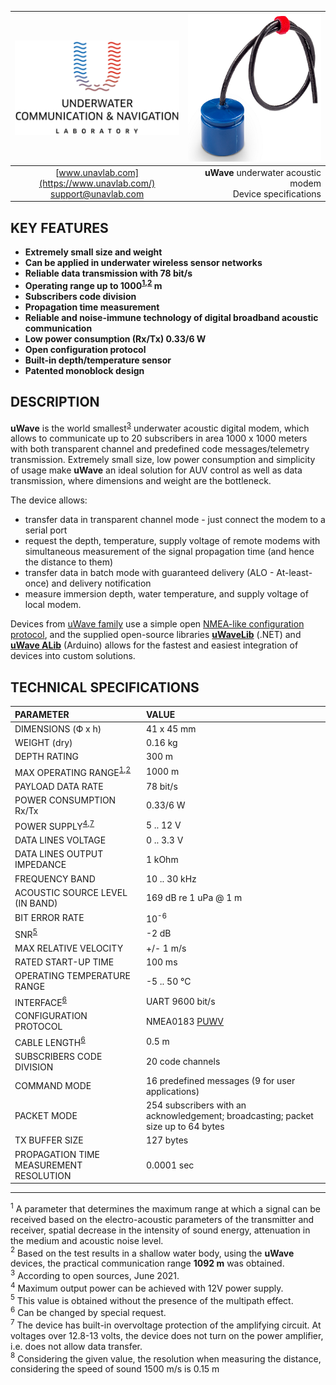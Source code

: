 <div style="page-break-after: always;"></div>

| ![logo](/documentation/sm_logo.png) | ![logo](/documentation/RT_1_332820_1.png) |
| :---: | ---: |
| [www.unavlab.com](https://www.unavlab.com/) <br/> [support@unavlab.com](mailto:support@unavlab.com) | **uWave** underwater acoustic modem <br/> Device specifications |

## KEY FEATURES

* **Extremely small size and weight**
* **Can be applied in underwater wireless sensor networks**
* **Reliable data transmission with 78 bit/s**
* **Operating range up to 1000<sup>[1](#footnote1),[2](#footnote2)</sup> m**
* **Subscribers code division**
* **Propagation time measurement**
* **Reliable and noise-immune technology of digital broadband acoustic communication**
* **Low power consumption (Rx/Tx) 0.33/6 W**
* **Open configuration protocol**
* **Built-in depth/temperature sensor**
* **Patented monoblock design**

## DESCRIPTION

**uWave** is the world smallest<sup>[3](#footnote3)</sup> underwater acoustic digital modem, which allows to communicate 
up to 20 subscribers in area 1000 x 1000 meters with both transparent channel and predefined code messages/telemetry transmission.
Extremely small size, low power consumption and simplicity of usage make **uWave** an ideal solution for AUV control as well as data 
transmission, where dimensions and weight are the bottleneck.

The device allows:
* transfer data in transparent channel mode - just connect the modem to a serial port
* request the depth, temperature, supply voltage of remote modems with simultaneous measurement of the signal propagation time (and hence the distance to them)
* transfer data in batch mode with guaranteed delivery (ALO - At-least-once) and delivery notification
* measure immersion depth, water temperature, and supply voltage of local modem.

Devices from [uWave family](uWAVE_Family_en.md) use a simple open [NMEA-like configuration protocol](uWAVE_Protocol_Specification_en.md), and the supplied open-source libraries [**uWaveLib**](https://github.com/ucnl/uWAVELib) (.NET) and [**uWave ALib**](https://github.com/ucnl/uWAVE_ALib) (Arduino) allows for the fastest and easiest integration of devices into custom solutions.

<div style="page-break-after: always;"></div>

## TECHNICAL SPECIFICATIONS

| PARAMETER                               | VALUE |
| :--- | :--- |
| DIMENSIONS (Ф х h)                      | 41 x 45 mm |
| WEIGHT (dry)                            | 0.16 kg |
| DEPTH RATING                            | 300 m |
| MAX OPERATING RANGE<sup>[1](#footnote1),[2](#footnote2)</sup> | 1000 m |
| PAYLOAD DATA RATE                       | 78 bit/s |
| POWER CONSUMPTION Rx/Tx                 | 0.33/6 W |
| POWER SUPPLY<sup>[4](#footnote4),[7](#footnote7)</sup> | 5 .. 12 V |
| DATA LINES VOLTAGE                      | 0 .. 3.3 V |
| DATA LINES OUTPUT IMPEDANCE             | 1 kOhm |
| FREQUENCY BAND                          | 10 .. 30 kHz |
| ACOUSTIC SOURCE LEVEL (IN BAND)         | 169 dB re 1 uPa @ 1 m |
| BIT ERROR RATE                          | 10<sup>-6</sup> |
| SNR<sup>[5](#footnote5)</sup>           | -2 dB |
| MAX RELATIVE VELOCITY                   | +/- 1 m/s |
| RATED START-UP TIME                     | 100 ms |
| OPERATING TEMPERATURE RANGE             | -5 .. 50 °C |
| INTERFACE<sup>[6](#footnote6)</sup>     | UART 9600 bit/s |
| CONFIGURATION PROTOCOL                  | NMEA0183 [PUWV](uWAVE_Protocol_Specification_en.md) |
| CABLE LENGTH<sup>[6](#footnote6)</sup>  | 0.5 m |
| SUBSCRIBERS CODE DIVISION               | 20 code channels |
| COMMAND MODE                            | 16 predefined messages (9 for user applications) |
| PACKET MODE                             | 254 subscribers with an acknowledgement; broadcasting; packet size up to 64 bytes |
| TX BUFFER SIZE                          | 127 bytes |
| PROPAGATION TIME MEASUREMENT RESOLUTION | 0.0001 sec |
  
________________
<a name="footnote1"><sup>1</sup></a> A parameter that determines the maximum range at which a signal can be received based on the electro-acoustic parameters of the transmitter and receiver, spatial decrease in the intensity of sound energy, attenuation in the medium and acoustic noise level.  
<a name="footnote2"><sup>2</sup></a> Based on the test results in a shallow water body, using the **uWave** devices, the practical communication range **1092 m** was obtained.  
<a name="footnote3"><sup>3</sup></a> According to open sources, June 2021.  
<a name="footnote4"><sup>4</sup></a> Maximum output power can be achieved with 12V power supply.  
<a name="footnote5"><sup>5</sup></a> This value is obtained without the presence of the multipath effect.  
<a name="footnote6"><sup>6</sup></a> Сan be changed by special request.  
<a name="footnote7"><sup>7</sup></a> The device has built-in overvoltage protection of the amplifying circuit. At voltages over 12.8-13 volts, the device does not turn on the power amplifier, i.e. does not allow data transfer.  
<a name="footnote8"><sup>8</sup></a> Considering the given value, the resolution when measuring the distance, considering the speed of sound 1500 m/s is 0.15 m  
<div style="page-break-after: always;"></div>
